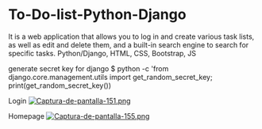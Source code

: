 # To-Do-list-Python-Django
It is a web application that allows you to log in and create various task lists, as well as edit and delete them, and a built-in search engine to search for specific tasks. Python/Django, HTML, CSS, Bootstrap, JS

generate secret key for django
$ python -c 'from django.core.management.utils import get_random_secret_key; print(get_random_secret_key())

Login
[![Captura-de-pantalla-151.png](https://i.postimg.cc/R0zTs8dP/Captura-de-pantalla-151.png)](https://postimg.cc/v439D0p9)

Homepage
[![Captura-de-pantalla-155.png](https://i.postimg.cc/vB2fsS7w/Captura-de-pantalla-155.png)](https://postimg.cc/BLDX5pwm)

